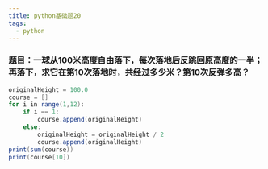 ```yaml
---
title: python基础题20
tags:
  - python
---
```

### 题目：一球从100米高度自由落下，每次落地后反跳回原高度的一半；再落下，求它在第10次落地时，共经过多少米？第10次反弹多高？
```java
originalHeight = 100.0
course = []
for i in range(1,12):
    if i == 1:
        course.append(originalHeight)
    else:
        originalHeight = originalHeight / 2
        course.append(originalHeight)
print(sum(course))
print(course[10])
```
